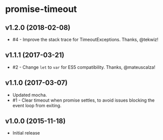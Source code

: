 # promise-timeout

## v1.2.0 (2018-02-08)

 * #4 - Improve the stack trace for TimeoutExceptions. Thanks, @tekwiz!

## v1.1.1 (2017-03-21)

 * #2 - Change `let` to `var` for ES5 compatibility. Thanks, @mateuscalza!

## v1.1.0 (2017-03-07)

 * Updated mocha.
 * #1 - Clear timeout when promise settles, to avoid issues blocking the
   event loop from exiting.

## v1.0.0 (2015-11-18)

 * Initial release
